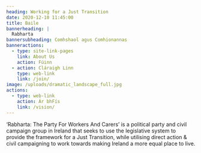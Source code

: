 ```yaml
---
heading: Working for a Just Transition
date: 2020-12-10 11:45:00
title: Baile
bannerheading: |
  Rabharta
bannersubheading: Comhshaol agus Comhionannas
banneractions:
  - type: site-link-pages
    link: About Us
    action: Fúinn
  - action: Cláraigh Linn
    type: web-link
    link: /join/
image: /uploads/dramatic_landscape_full.jpg
actions:
  - type: web-link
    action: Ár bhFís
    link: /vision/
---
```

‘Rabharta: The Party For Workers And Carers’ is a political party and civil campaign group in Ireland that seeks to use the legislative system to provide the framework for a Just Transition, while utilising direct action & civil campaigning to work towards making Ireland a more equal place to live.
